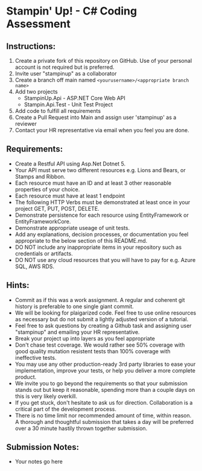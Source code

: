 # Stampin' Up! - C# Coding Assessment

## Instructions:
1. Create a private fork of this repository on GitHub. Use of your personal account is not required but is preferred. 
2. Invite user "stampinup" as a collaborator
3. Create a branch off main named ```<yourusername>/<appropriate branch name>```
4. Add two projects
   - StampinUp.Api - ASP.NET Core Web API
   - Stampin.Api.Test - Unit Test Project
5. Add code to fulfill all requirements
6. Create a Pull Request into Main and assign user 'stampinup' as a reviewer 
7. Contact your HR representative via email when you feel you are done.

## Requirements:

- Create a Restful API using Asp.Net Dotnet 5.
- Your API must serve two different resources e.g. Lions and Bears, or Stamps and Ribbon. 
- Each resource must have an ID and at least 3 other reasonable properties of your choice.
- Each resource must have at least 1 endpoint
- The following HTTP Verbs must be demonstrated at least once in your project GET, PUT, POST, DELETE.
- Demonstrate persistence for each resource using EntityFramework or EntityFrameworkCore.
- Demonstrate appropriate useage of unit tests.
- Add any explanations, decision processes, or documentation you feel appropriate to the below section of this README.md. 
- DO NOT include any inappropriate items in your repository such as credentials or artifacts. 
- DO NOT use any cloud resources that you will have to pay for e.g. Azure SQL, AWS RDS.
 

## Hints:
 - Commit as if this was a work assignment. A regular and coherent git history is preferable to one single giant commit.
 - We will be looking for plaigarized code. Feel free to use online resources as necessary but do not submit a lightly adjusted version of a tutorial.
 - Feel free to ask questions by creating a Github task and assigning user "stampinup" and emailing your HR representative.
 - Break your project up into layers as you feel appropriate
 - Don't chase test coverage. We would rather see 50% coverage with good quality mutation resistent tests than 100% coverage with ineffective tests. 
 - You may use any other production-ready 3rd party libraries to ease your implementation, improve your tests, or help you deliver a more complete product.
 - We invite you to go beyond the requirements so that your submission stands out but keep it reasonable, spending more than a couple days on this is very likely overkill.
 - If you get stuck, don't hesitate to ask us for direction. Collaboration is a critical part of the development process. 
 - There is no time limit nor recommended amount of time, within reason. A thorough and thoughtful submission that takes a day will be preferred over a 30 minute hastily thrown together submission. 


## Submission Notes:
 - Your notes go here
